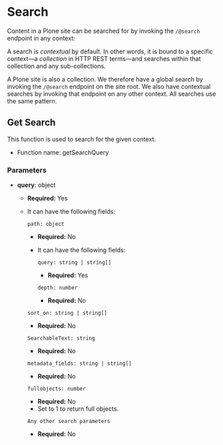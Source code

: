 # Search

Content in a Plone site can be searched for by invoking the `/@search` endpoint in any context:

A search is _contextual_ by default.
In other words, it is bound to a specific context—a _collection_ in HTTP REST terms—and searches within that collection and any sub-collections.

A Plone site is also a collection.
We therefore have a global search by invoking the `/@search` endpoint on the site root.
We also have contextual searches by invoking that endpoint on any other context.
All searches use the same pattern.

## Get Search

This function is used to search for the given context.

- Function name: getSearchQuery

### Parameters

- **query**: object

  - **Required:** Yes
  - It can have the following fields:

    `path: object`

    - **Required:** No
    - It can have the following fields:

      `query: string | string[]`

      - **Required:** Yes

      `depth: number`

      - **Required:** No

    `sort_on: string | string[]`

    - **Required:** No

    `SearchableText: string`

    - **Required:** No

    `metadata_fields: string | string[]`

    - **Required:** No

    `fullobjects: number`

    - **Required:** No
    - Set to 1 to return full objects.

    `Any other search parameters`

    - **Required:** No
